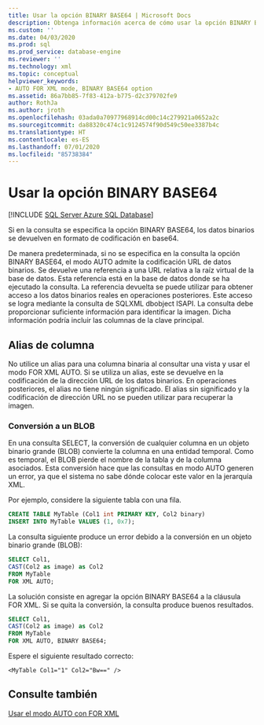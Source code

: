 ```yaml
---
title: Usar la opción BINARY BASE64 | Microsoft Docs
description: Obtenga información acerca de cómo usar la opción BINARY BASE64 en una consulta SQL para devolver datos binarios en el formato de codificación Base64.
ms.custom: ''
ms.date: 04/03/2020
ms.prod: sql
ms.prod_service: database-engine
ms.reviewer: ''
ms.technology: xml
ms.topic: conceptual
helpviewer_keywords:
- AUTO FOR XML mode, BINARY BASE64 option
ms.assetid: 86a7bb85-7f83-412a-b775-d2c379702fe9
author: RothJa
ms.author: jroth
ms.openlocfilehash: 03ada0a70977968914cd00c14c279921a0652a2c
ms.sourcegitcommit: da88320c474c1c9124574f90d549c50ee3387b4c
ms.translationtype: HT
ms.contentlocale: es-ES
ms.lasthandoff: 07/01/2020
ms.locfileid: "85738384"
---
```

# <a name="use-the-binary-base64-option"></a>Usar la opción BINARY BASE64

[!INCLUDE [SQL Server Azure SQL Database](../../includes/applies-to-version/sql-asdb.md)]

Si en la consulta se especifica la opción BINARY BASE64, los datos binarios se devuelven en formato de codificación en base64.

De manera predeterminada, si no se especifica en la consulta la opción BINARY BASE64, el modo AUTO admite la codificación URL de datos binarios. Se devuelve una referencia a una URL relativa a la raíz virtual de la base de datos. Esta referencia está en la base de datos donde se ha ejecutado la consulta. La referencia devuelta se puede utilizar para obtener acceso a los datos binarios reales en operaciones posteriores. Este acceso se logra mediante la consulta de SQLXML dbobject ISAPI. La consulta debe proporcionar suficiente información para identificar la imagen. Dicha información podría incluir las columnas de la clave principal.

## <a name="column-alias"></a>Alias de columna

No utilice un alias para una columna binaria al consultar una vista y usar el modo FOR XML AUTO. Si se utiliza un alias, este se devuelve en la codificación de la dirección URL de los datos binarios. En operaciones posteriores, el alias no tiene ningún significado. El alias sin significado y la codificación de dirección URL no se pueden utilizar para recuperar la imagen.

### <a name="cast-to-a-blob"></a>Conversión a un BLOB

En una consulta SELECT, la conversión de cualquier columna en un objeto binario grande (BLOB) convierte la columna en una entidad temporal. Como es temporal, el BLOB pierde el nombre de la tabla y de la columna asociados. Esta conversión hace que las consultas en modo AUTO generen un error, ya que el sistema no sabe dónde colocar este valor en la jerarquía XML.

Por ejemplo, considere la siguiente tabla con una fila.

```sql
CREATE TABLE MyTable (Col1 int PRIMARY KEY, Col2 binary)
INSERT INTO MyTable VALUES (1, 0x7);
```

La consulta siguiente produce un error debido a la conversión en un objeto binario grande (BLOB):

```sql
SELECT Col1,
CAST(Col2 as image) as Col2
FROM MyTable
FOR XML AUTO;
```

La solución consiste en agregar la opción BINARY BASE64 a la cláusula FOR XML. Si se quita la conversión, la consulta produce buenos resultados.

```sql
SELECT Col1,
CAST(Col2 as image) as Col2
FROM MyTable
FOR XML AUTO, BINARY BASE64;
```

Espere el siguiente resultado correcto:

```console
<MyTable Col1="1" Col2="Bw==" />
```

## <a name="see-also"></a>Consulte también

[Usar el modo AUTO con FOR XML](../../relational-databases/xml/use-auto-mode-with-for-xml.md)
